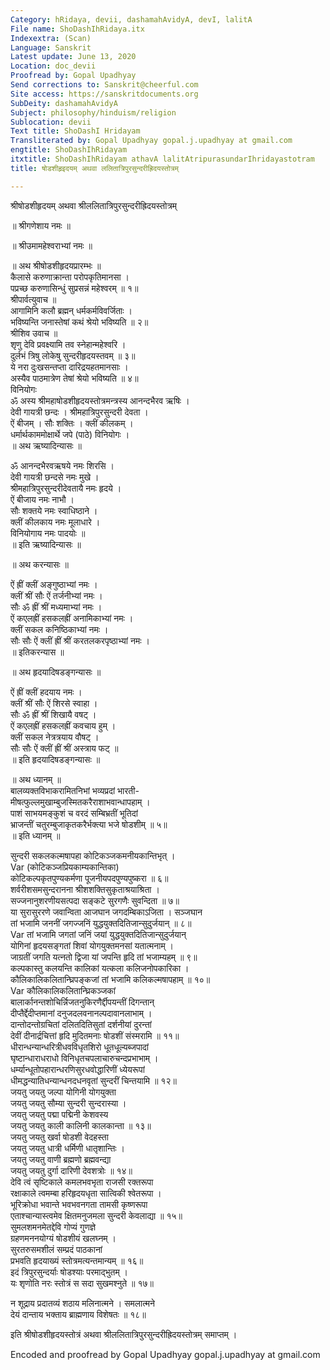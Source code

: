 ```yaml
---
Category: hRidaya, devii, dashamahAvidyA, devI, lalitA
File name: ShoDashIhRidaya.itx
Indexextra: (Scan)
Language: Sanskrit
Latest update: June 13, 2020
Location: doc_devii
Proofread by: Gopal Upadhyay
Send corrections to: Sanskrit@cheerful.com
Site access: https://sanskritdocuments.org
SubDeity: dashamahAvidyA
Subject: philosophy/hinduism/religion
Sublocation: devii
Text title: ShoDashI Hridayam
Transliterated by: Gopal Upadhyay gopal.j.upadhyay at gmail.com
engtitle: ShoDashIhRidayam
itxtitle: ShoDashIhRidayam athavA lalitAtripurasundarIhridayastotram
title: षोडशीहृइदयम् अथवा ललितात्रिपुरसुन्दरीह्रिदयस्तोत्रम्

---
```

  
 श्रीषोडशीहृदयम् अथवा श्रीललितात्रिपुरसुन्दरीह्रिदयस्तोत्रम्   
  
॥ श्रीगणेशाय नमः ॥  
  
॥ श्रीउमामहेश्वराभ्यां नमः ॥  
  
॥ अथ श्रीषोडशीहृदयप्रारम्भः ॥   
कैलासे करुणाक्रान्ता परोपकृतिमानसा ।   
पप्रच्छ करुणासिन्धुं सुप्रसन्नं महेश्वरम् ॥ १॥   
श्रीपार्वत्युवाच ॥   
आगामिनि कलौ ब्रह्मन् धर्मकर्मविवर्जिताः ।   
भविष्यन्ति जनास्तेषां कथं श्रेयो भविष्यति ॥ २॥   
श्रीशिव उवाच ॥   
शृणु देवि प्रवक्ष्यामि तव स्नेहान्महेश्वरि ।   
दुर्लभं त्रिषु लोकेषु सुन्दरीहृदयस्तवम् ॥ ३॥   
ये नरा दुःखसन्तप्ता दारिद्रयहतमानसाः ।   
अस्यैव पाठमात्रेण तेषां श्रेयो भविष्यति ॥ ४॥   
विनियोगः  
ॐ अस्य श्रीमहाषोडशीहृदयस्तोत्रमन्त्रस्य आनन्दभैरव ऋषिः ।  
देवी गायत्री छन्दः । श्रीमहात्रिपुरसुन्दरी देवता ।   
ऐं बीजम् । सौः शक्तिः । क्लीं कीलकम् ।   
धर्मार्थकाममोक्षार्थे जपे (पाठे) विनियोगः ।   
॥ अथ ऋष्यादिन्यासः ॥  
  
ॐ आनन्दभैरवऋषये नमः शिरसि ।   
देवी गायत्री छन्दसे नमः मुखे ।   
श्रीमहात्रिपुरसुन्दरीदेवतायै नमः हृदये ।   
ऐं बीजाय नमः नाभौ ।   
सौः शक्तये नमः स्वाधिष्ठाने ।   
क्लीं कीलकाय नमः मूलाधारे ।   
विनियोगाय नमः पादयोः ॥   
॥ इति ऋष्यादिन्यासः ॥  
  
॥ अथ करन्यासः ॥  
  
ऐं ह्रीं क्लीं अङ्गुष्ठाभ्यां नमः ।   
क्लीं श्रीं सौः ऐं तर्जनीभ्यां नमः ।   
सौः ॐ ह्रीं श्रीं मध्यमाभ्यां नमः ।   
ऐं कएलह्रीं हसकलह्रीं अनामिकाभ्यां नमः ।   
क्लीं सकल कनिष्ठिकाभ्यां नमः ।   
सौः सौः ऐं क्लीं ह्रीं श्रीं करतलकरपृष्ठाभ्यां नमः ।   
॥ इतिकरन्यास ॥  
  
॥ अथ हृदयादिषडङ्गन्यासः ॥  
  
ऐं ह्रीं क्लीं हदयाय नमः ।   
क्लीं श्रीं सौः ऐं शिरसे स्वाहा ।   
सौः ॐ ह्रीं श्रीं शिखायै वषट् ।   
ऐं कएलह्रीं हसकलह्रीं कवचाय हुम् ।   
क्लीं सकल नेत्रत्रयाय वौषट् ।   
सौः सौः ऐं क्लीं ह्रीं श्रीं अस्त्राय फट् ॥   
॥ इति हृदयादिषडङ्गन्यासः ॥  
  
॥ अथ ध्यानम् ॥   
बालव्यक्तविभाकरामितनिभां भव्यप्रदां भारती-  
    मीषत्फुल्लमुखाम्बुजस्मितकरैराशाभवान्धापहाम् ।   
पाशं साभयमङ्कुशं च वरदं सम्बिभ्रतीं भूतिदां  
    भ्राजन्तीं चतुरम्बुजाकृतकरैर्भक्त्या भजे षोडशीम् ॥ ५॥   
॥ इति ध्यानम् ॥  
  
सुन्दरी सकलकल्मषापहा कोटिकञ्जकमनीयकान्तिभृत् ।   
 Var  (कोटिकञ्जप्रियकाम्यकान्तिका)   
कोटिकल्पकृतपुण्यकर्मणा पूजनीयपदपुण्यपुष्करा ॥ ६॥   
शर्वरीशसमसुन्दरानना श्रीशशक्तिसुकृताश्रयाश्रिता ।   
सज्जनानुशरणीयसत्पदा सङ्कटे सुरगणैः सुवन्दिता ॥ ७॥   
या सुरासुररणे जवान्विता आजघान जगदम्बिकाऽजिता । सञ्जघान  
तां भजामि जननीं जगज्जनिं युद्धयुक्तदितिजान्सुदुर्जयान् ॥ ८॥   
 Var  तां भजामि जगतां जनिं जयां युद्धयुक्तदितिजान्सुदुर्जयान्  
योगिनां हृदयसङ्गतां शिवां योगयुक्तमनसां यतात्मनाम् ।   
जाग्रतीं जगति यत्नतो द्विजा यां जपन्ति हृदि तां भजाम्यहम्  ॥ ९॥   
कल्पकास्तु कलयन्ति कालिकां यत्कला कलिजनोपकारिका ।   
कौलिकालिकलितान्घ्रिपङ्कजां तां भजामि कलिकल्मषापहाम् ॥ १०॥   
 Var  कौलिकालिकलितान्घ्रिकञ्जकां  
बालार्कानन्तशोचिर्न्निजतनुकिरणैर्द्दीपयन्तीं दिगन्तान्   
दीप्तैर्द्देदीप्तमानां दनुजदलवनानल्पदावानलाभाम् ।  
दान्तोदन्तोग्रचितां दलितदितिसुतां दर्शनीयां दुरन्तां   
देवीं दीनार्द्रचित्तां हृदि मुदितमनाः षोडशीं संस्मरामि ॥ ११॥   
धीरान्धन्यान्धरित्रीधवविधृतशिरो धूतधूल्यब्जपादां   
घृष्टान्धाराधराधो विनिधृतचपलाचारुचन्दप्रभाभाम् ।  
धर्म्यान्धूतोपहारान्धरणिसुरधवोद्धारिणीं ध्येयरूपां   
धीमद्धन्यातिधन्यान्धनदधनवृतां सुन्दरीं चिन्तयामि ॥ १२॥   
जयतु जयतु जल्पा योगिनी योगयुक्ता   
जयतु जयतु सौम्या सुन्दरी सुन्दरास्या ।   
जयतु जयतु पद्मा पद्मिनी केशवस्य   
जयतु जयतु काली कालिनी कालकान्ता ॥ १३॥   
जयतु जयतु खर्वा षोडशी वेदहस्ता   
जयतु जयतु धात्री धर्मिणी धातृशान्तिः ।   
जयतु जयतु वाणी ब्रह्मणो ब्रह्मवन्द्या  
जयतु जयतु दुर्गा दारिणी देवशत्रोः ॥ १४॥   
देवि त्वं सृष्टिकाले कमलभवभृता राजसी रक्तरूपा   
रक्षाकाले त्वमम्बा हरिहृदयधृता सात्विकी श्वेतरूपा ।   
भूरिक्रोधा भवान्ते भवभवनगता तामसी कृष्णरूपा   
एताश्चान्यास्त्वमेव क्षितमनुजमला सुन्दरी केवलाद्या ॥ १५॥   
सुमलशमनमेतद्देवि गोप्यं गुणज्ञे  
    ग्रहणमननयोग्यं षोडशीयं खलघ्नम् ।   
सुरतरुसमशीलं सम्प्रदं पाठकानां  
    प्रभवति हृदयाख्यं स्तोत्रमत्यन्तमान्यम् ॥ १६॥   
इदं त्रिपुरसुन्दर्याः षोडश्याः परमाद्भुतम् ।   
यः शृणोति नरः स्तोत्रं स सदा सुखमश्नुते ॥ १७॥  
  
न शूद्राय प्रदातव्यं शठाय मलिनात्मने । समलात्मने  
देयं दान्ताय भक्ताय ब्राह्मणाय विशेषतः ॥ १८॥   
  
इति श्रीषोडशीहृदयस्तोत्रं अथवा श्रीललितात्रिपुरसुन्दरीह्रिदयस्तोत्रम् समाप्तम् ।  
  
Encoded and proofread by Gopal Upadhyay gopal.j.upadhyay at gmail.com  
  
